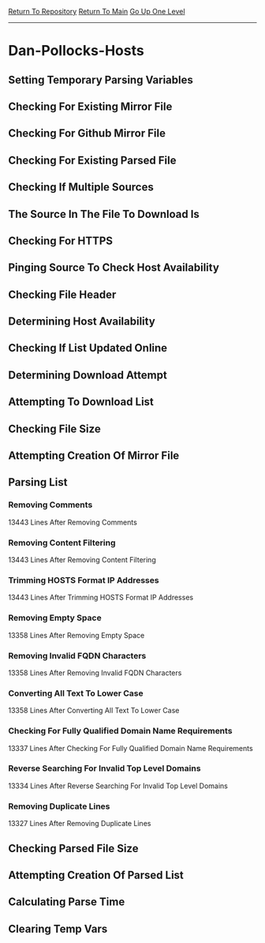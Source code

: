 [Return To Repository](https://github.com/deathbybandaid/piholeparser/)
[Return To Main](https://github.com/deathbybandaid/piholeparser/blob/master/RecentRunLogs/Mainlog.md)
[Go Up One Level](https://github.com/deathbybandaid/piholeparser/blob/master/RecentRunLogs/TopLevelScripts/30-Processing-Blacklists.md)
____________________________________
# Dan-Pollocks-Hosts
## Setting Temporary Parsing Variables
## Checking For Existing Mirror File
## Checking For Github Mirror File
## Checking For Existing Parsed File
## Checking If Multiple Sources
## The Source In The File To Download Is
## Checking For HTTPS
## Pinging Source To Check Host Availability
## Checking File Header
## Determining Host Availability
## Checking If List Updated Online
## Determining Download Attempt
## Attempting To Download List
## Checking File Size
## Attempting Creation Of Mirror File
## Parsing List
### Removing Comments
13443 Lines After Removing Comments
### Removing Content Filtering
13443 Lines After Removing Content Filtering
### Trimming HOSTS Format IP Addresses
13443 Lines After Trimming HOSTS Format IP Addresses
### Removing Empty Space
13358 Lines After Removing Empty Space
### Removing Invalid FQDN Characters
13358 Lines After Removing Invalid FQDN Characters
### Converting All Text To Lower Case
13358 Lines After Converting All Text To Lower Case
### Checking For Fully Qualified Domain Name Requirements
13337 Lines After Checking For Fully Qualified Domain Name Requirements
### Reverse Searching For Invalid Top Level Domains
13334 Lines After Reverse Searching For Invalid Top Level Domains
### Removing Duplicate Lines
13327 Lines After Removing Duplicate Lines
## Checking Parsed File Size
## Attempting Creation Of Parsed List
## Calculating Parse Time
## Clearing Temp Vars
